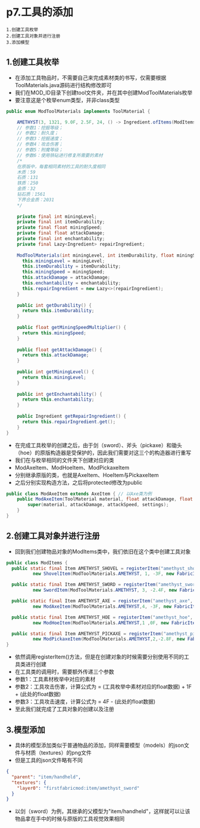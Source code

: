 # p7.工具的添加

    1.创建工具枚举
    2.创建工具对象并进行注册
    3.添加模型

## 1.创建工具枚举
- 在添加工具物品时，不需要自己来完成素材类的书写，仅需要根据ToolMaterials.java源码进行结构修改即可
- 我们在MOD_ID目录下创建tool文件夹，并在其中创建ModToolMaterials枚举
- 要注意这是个枚举enum类型，并非class类型
```java
public enum ModToolMaterials implements ToolMaterial {

    AMETHYST(3, 1321, 9.0F, 2.5F, 24, () -> Ingredient.ofItems(ModItems.AMETHYST));
    // 参数1：挖掘等级；
    // 参数2：耐久度；
    // 参数3：挖掘速度；
    // 参数4：攻击伤害；
    // 参数5：附魔等级；
    // 参数6：使用铁砧进行修复所需要的素材
    /*
    在原版中，每套相同素材的工具的耐久度相同
    木质：59
    石质：131
    铁质：250
    金质：32
    钻石质：1561
    下界合金质：2031
    */
  
    private final int miningLevel;
    private final int itemDurability;
    private final float miningSpeed;
    private final float attackDamage;
    private final int enchantability;
    private final Lazy<Ingredient> repairIngredient;
  
    ModToolMaterials(int miningLevel, int itemDurability, float miningSpeed, float attackDamage, int enchantability, Supplier<Ingredient> repairIngredient) {
      this.miningLevel = miningLevel;
      this.itemDurability = itemDurability;
      this.miningSpeed = miningSpeed;
      this.attackDamage = attackDamage;
      this.enchantability = enchantability;
      this.repairIngredient = new Lazy<>(repairIngredient);
    }
  
    public int getDurability() {
      return this.itemDurability;
    }
  
    public float getMiningSpeedMultiplier() {
      return this.miningSpeed;
    }
  
    public float getAttackDamage() {
      return this.attackDamage;
    }
  
    public int getMiningLevel() {
      return this.miningLevel;
    }
  
    public int getEnchantability() {
      return this.enchantability;
    }
  
    public Ingredient getRepairIngredient() {
      return this.repairIngredient.get();
    }
}

```
- 在完成工具枚举的创建之后，由于剑（sword）、斧头（pickaxe）和锄头（hoe）的原版构造器是受保护的，因此我们需要对这三个的构造器进行重写
- 我们在与枚举相同的文件夹下创建对应的类
- ModAxeItem、ModHoeItem、ModPickaxeItem
- 分别继承原版的类，也就是AxeItem、HoeItem与PickaxeItem
- 之后分别实现构造方法，之后将protected修改为public
```java
public class ModAxeItem extends AxeItem { // 以Axe类为例
    public ModAxeItem(ToolMaterial material, float attackDamage, float attackSpeed, Settings settings) {
        super(material, attackDamage, attackSpeed, settings);
    }
}
```


## 2.创建工具对象并进行注册
- 回到我们创建物品对象的ModItems类中，我们依旧在这个类中创建工具对象
```java
public class ModItems {
  public static final Item AMETHYST_SHOVEL = registerItem("amethyst_shovel",
          new ShovelItem(ModToolMaterials.AMETHYST, 1, -3F, new FabricItemSettings().group(ModItemGroup.LOSTsMOD)));

  public static final Item AMETHYST_SWORD = registerItem("amethyst_sword",
          new SwordItem(ModToolMaterials.AMETHYST, 3, -2.4F, new FabricItemSettings().group(ModItemGroup.LOSTsMOD)));

  public static final Item AMETHYST_AXE = registerItem("amethyst_axe",
          new ModAxeItem(ModToolMaterials.AMETHYST,4, -3F, new FabricItemSettings().group(ModItemGroup.LOSTsMOD)));

  public static final Item AMETHYST_HOE = registerItem("amethyst_hoe",
          new ModHoeItem(ModToolMaterials.AMETHYST,1 ,0F, new FabricItemSettings().group(ModItemGroup.LOSTsMOD)));

  public static final Item AMETHYST_PICKAXE = registerItem("amethyst_pickaxe",
          new ModPickaxeItem(ModToolMaterials.AMETHYST,2,-2.8F, new FabricItemSettings().group(ModItemGroup.LOSTsMOD)));
}
```
- 依然调用registerItem()方法，但是在创建对象的时候需要分别使用不同的工具类进行创建
- 在工具类的调用时，需要额外传递三个参数
- 参数1：工具素材枚举中对应的素材
- 参数2：工具攻击伤害，计算公式为 = (工具枚举中素材对应的float数据) + 1F + (此处的float数据)
- 参数3：工具攻击速度，计算公式为 = 4F - (此处的float数据)
- 至此我们就完成了工具对象的创建以及注册


## 3.模型添加
- 具体的模型添加类似于普通物品的添加，同样需要模型（models）的json文件与材质（textures）的png文件
- 但是工具的json文件略有不同
```json
{
  "parent": "item/handheld",
  "textures": {
    "layer0": "firstfabricmod:item/amethyst_sword"
  }
}
```
- 以剑（sword）为例，其继承的父模型为"item/handheld"，这样就可以让该物品拿在手中的时候与原版的工具视觉效果相同
